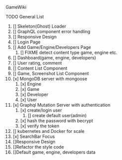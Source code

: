 GameWiki

TODO General List
1. [] Skeleton(Ghost) Loader
2. [] GraphQL component error handling 
3. [] Responsive Design
4. [] Login Page
5. [] Add Game/Engine/Developers Page
	1. [] FIXME detect content type game, engine etc.
6. [] Dashboard(game, engine, developers)
7. [] User rating, comment 
8. [] Content List Component 
9. [] Game, Screenshot List Component
10. [x] MongoDB server with mongoose
	1. [x] Engine
	2. [x] Game
	3. [x] Developer
	4. [x] User
11. [x] Graphql Mutation Server with authentication 
	1. [x] create/login user
		1. [] create default user(admin)
	1. [x] hash the password with becrypt
	2. [x] verify the token	
12. [] kubernetes and Docker for scale 
13. [x] SearchBar Focus
14. []Responsive Design
15. []Refactor the style code
16. []Default game, engine, developers data


